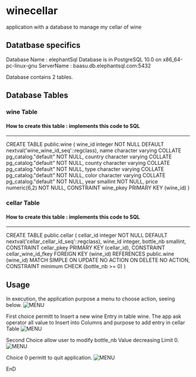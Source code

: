 # winecellar
application with a database to manage my cellar of wine

## Datatbase specifics
Database Name : elephantSql
Database is in PostgreSQL 10.0 on x86_64-pc-linux-gnu
ServerName : baasu.db.elephantsql.com:5432

Database contains 2 tables.

## Database Tables

### wine Table 
#### How to create this table : implements this code to SQL
-----------------------------
CREATE TABLE public.wine
(
    wine_id integer NOT NULL DEFAULT nextval('wine_wine_id_seq'::regclass),
    name character varying COLLATE pg_catalog."default" NOT NULL,
    country character varying COLLATE pg_catalog."default" NOT NULL,
    county character varying COLLATE pg_catalog."default" NOT NULL,
    type character varying COLLATE pg_catalog."default" NOT NULL,
    color character varying COLLATE pg_catalog."default" NOT NULL,
    year smallint NOT NULL,
    price numeric(6,2) NOT NULL,
    CONSTRAINT wine_pkey PRIMARY KEY (wine_id)
)
                   
### cellar Table
#### How to create this table : implements this code to SQL
-----------------------------
CREATE TABLE public.cellar
(
    cellar_id integer NOT NULL DEFAULT nextval('cellar_cellar_id_seq'::regclass),
    wine_id integer,
    bottle_nb smallint,
    CONSTRAINT cellar_pkey PRIMARY KEY (cellar_id),
    CONSTRAINT cellar_wine_id_fkey FOREIGN KEY (wine_id)
        REFERENCES public.wine (wine_id) MATCH SIMPLE
        ON UPDATE NO ACTION
        ON DELETE NO ACTION,
    CONSTRAINT minimum CHECK (bottle_nb >= 0)
)
## Usage

In execution, the application purpose a menu to choose action, seeing below.
![MENU](winecellar/screens/menu.png)

First choice permitt to Insert a new wine Entry in table wine.
    The app ask operator all value to Insert into Columns and purpose to add entry in cellar Table
![MENU](winecellar/screens/Choice1.png)

Second Choice allow user to modify bottle_nb Value decreasing Limit 0.
![MENU](winecellar/screens/Choice2.png)

Choice 0 permitt to quit application.
![MENU](winecellar/screens/Choice0.png)

EnD
